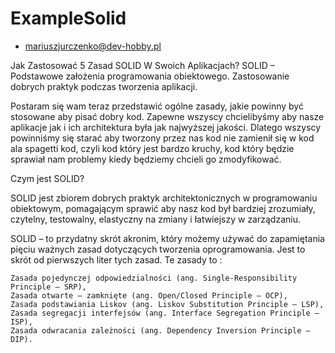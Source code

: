 # ExampleSolid
-  mariuszjurczenko@dev-hobby.pl 

Jak Zastosować 5 Zasad SOLID W Swoich Aplikacjach?
SOLID – Podstawowe założenia programowania obiektowego.
Zastosowanie dobrych praktyk podczas tworzenia aplikacji.

Postaram się wam teraz przedstawić ogólne zasady, jakie powinny być stosowane aby pisać dobry kod. 
Zapewne wszyscy chcielibyśmy aby nasze aplikacje jak i ich architektura była jak najwyższej jakości. 
Dlatego wszyscy powinniśmy się starać aby tworzony przez nas kod nie zamienił się w kod ala spagetti kod, 
czyli kod który jest bardzo kruchy, kod który będzie sprawiał nam problemy kiedy będziemy chcieli go zmodyfikować.

Czym jest SOLID?

SOLID jest zbiorem dobrych praktyk architektonicznych w programowaniu obiektowym, pomagającym sprawić aby nasz kod był bardziej zrozumiały, 
czytelny, testowalny, elastyczny na zmiany i łatwiejszy w zarządzaniu.

SOLID – to przydatny skrót akronim, który możemy używać do zapamiętania pięciu ważnych zasad dotyczących tworzenia oprogramowania. 
Jest to skrót od pierwszych liter tych zasad.
Te zasady to :

    Zasada pojedynczej odpowiedzialności (ang. Single-Responsibility Principle – SRP),
    Zasada otwarte – zamknięte (ang. Open/Closed Principle – OCP),
    Zasada podstawiania Liskov (ang. Liskov Substitution Principle – LSP),
    Zasada segregacji interfejsów (ang. Interface Segregation Principle – ISP),
    Zasada odwracania zależności (ang. Dependency Inversion Principle – DIP).
